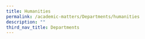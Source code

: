 ```yaml
---
title: Humanities
permalink: /academic-matters/Departments/humanities
description: ""
third_nav_title: Departments
---
```

